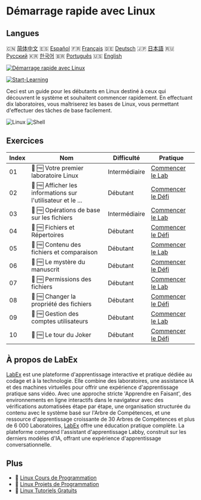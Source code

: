 # Démarrage rapide avec Linux

## Langues

🇨🇳 [简体中文](README_zh.md) 🇪🇸 [Español](README_es.md) 🇫🇷 [Français](README_fr.md) 🇩🇪 [Deutsch](README_de.md) 🇯🇵 [日本語](README_ja.md) 🇷🇺 [Русский](README_ru.md) 🇰🇷 [한국어](README_ko.md) 🇧🇷 [Português](README_pt.md) 🇺🇸 [English](README.md) 

[![Démarrage rapide avec Linux](https://cover-creator.labex.io/quick-start-with-linux.png?lang=fr)](https://labex.io/fr/courses/quick-start-with-linux)

[![Start-Learning](https://img.shields.io/badge/Start-Learning-whitesmoke?style=for-the-badge)](https://labex.io/fr/courses/quick-start-with-linux)

Ceci est un guide pour les débutants en Linux destiné à ceux qui découvrent le système et souhaitent commencer rapidement. En effectuant dix laboratoires, vous maîtriserez les bases de Linux, vous permettant d'effectuer des tâches de base facilement.

![Linux](https://img.shields.io/badge/Linux-whitesmoke?style=for-the-badge&logo=linux)
![Shell](https://img.shields.io/badge/Shell-whitesmoke?style=for-the-badge&logo=shell)


## Exercices

|   Index | Nom                                                         | Difficulté    | Pratique                                                                                                                                             |
|---------|-------------------------------------------------------------|---------------|------------------------------------------------------------------------------------------------------------------------------------------------------|
|      01 | 🧩 🆓 Votre premier laboratoire Linux                       | Intermédiaire | <a target='_blank' href='https://labex.io/fr/labs/linux-your-first-linux-lab-270253?course=quick-start-with-linux'>Commencer le Lab</a>              |
|      02 | 🎯 🆓 Afficher les informations sur l'utilisateur et le ... | Débutant      | <a target='_blank' href='https://labex.io/fr/labs/linux-display-user-and-group-information-8718?course=quick-start-with-linux'>Commencer le Défi</a> |
|      03 | 🧩 🆓 Opérations de base sur les fichiers                   | Intermédiaire | <a target='_blank' href='https://labex.io/fr/labs/linux-basic-files-operations-270248?course=quick-start-with-linux'>Commencer le Lab</a>            |
|      04 | 🎯 🆓 Fichiers et Répertoires                               | Débutant      | <a target='_blank' href='https://labex.io/fr/labs/linux-files-and-directories-270246?course=quick-start-with-linux'>Commencer le Défi</a>            |
|      05 | 🧩 🆓 Contenu des fichiers et comparaison                   | Débutant      | <a target='_blank' href='https://labex.io/fr/labs/linux-file-contents-and-comparing-270251?course=quick-start-with-linux'>Commencer le Lab</a>       |
|      06 | 🎯 🆓 Le mystère du manuscrit                               | Débutant      | <a target='_blank' href='https://labex.io/fr/labs/linux-the-manuscript-mystery-384742?course=quick-start-with-linux'>Commencer le Défi</a>           |
|      07 | 🧩 🆓 Permissions des fichiers                              | Débutant      | <a target='_blank' href='https://labex.io/fr/labs/linux-permissions-of-files-270252?course=quick-start-with-linux'>Commencer le Lab</a>              |
|      08 | 🎯 🆓 Changer la propriété des fichiers                     | Débutant      | <a target='_blank' href='https://labex.io/fr/labs/shell-change-file-ownership-270254?course=quick-start-with-linux'>Commencer le Défi</a>            |
|      09 | 🧩 🆓 Gestion des comptes utilisateurs                      | Débutant      | <a target='_blank' href='https://labex.io/fr/labs/linux-user-account-management-49?course=quick-start-with-linux'>Commencer le Lab</a>               |
|      10 | 🎯 🆓 Le tour du Joker                                      | Débutant      | <a target='_blank' href='https://labex.io/fr/labs/linux-the-joker-s-trick-270247?course=quick-start-with-linux'>Commencer le Défi</a>                |

## À propos de LabEx

[LabEx](https://labex.io) est une plateforme d'apprentissage interactive et pratique dédiée au codage et à la technologie. Elle combine des laboratoires, une assistance IA et des machines virtuelles pour offrir une expérience d'apprentissage pratique sans vidéo. Avec une approche stricte 'Apprendre en Faisant', des environnements en ligne interactifs dans le navigateur avec des vérifications automatisées étape par étape, une organisation structurée du contenu avec le système basé sur l'Arbre de Compétences, et une ressource d'apprentissage croissante de 30 Arbres de Compétences et plus de 6 000 Laboratoires, [LabEx](https://labex.io) offre une éducation pratique complète. La plateforme comprend l'assistant d'apprentissage Labby, construit sur les derniers modèles d'IA, offrant une expérience d'apprentissage conversationnelle.

## Plus

- 🔗 [Linux Cours de Programmation](https://github.com/labex-labs/awesome-programming-courses)
- 🔗 [Linux Projets de Programmation](https://github.com/labex-labs/awesome-programming-projects)
- 🔗 [Linux Tutoriels Gratuits](https://github.com/labex-labs/linux-free-tutorials)

